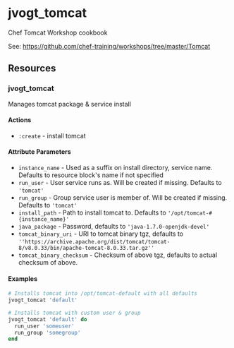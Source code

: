 # jvogt_tomcat

Chef Tomcat Workshop cookbook

See: https://github.com/chef-training/workshops/tree/master/Tomcat

## Resources

### jvogt\_tomcat

Manages tomcat package & service install

#### Actions

- `:create` - install tomcat

#### Attribute Parameters

- `instance_name` - Used as a suffix on install directory, service name.  Defaults to resource block's name if not specified
- `run_user` - User service runs as.  Will be created if missing. Defaults to `'tomcat'`
- `run_group` - Group service user is member of.  Will be created if missing. Defaults to `'tomcat'`
- `install_path` - Path to install tomcat to. Defaults to `'/opt/tomcat-#{instance_name}'`
- `java_package` - Password, defaults to `'java-1.7.0-openjdk-devel'`
- `tomcat_binary_uri` - URI to tomcat binary tgz, defaults to `''https://archive.apache.org/dist/tomcat/tomcat-8/v8.0.33/bin/apache-tomcat-8.0.33.tar.gz''`
- `tomcat_binary_checksum` - Checksum of above tgz, defaults to actual checksum of above.

#### Examples

```ruby
# Installs tomcat into /opt/tomcat-default with all defaults
jvogt_tomcat 'default'

# Installs tomcat with custom user & group
jvogt_tomcat 'default' do
  run_user 'someuser'
  run_group 'somegroup'
end
```
